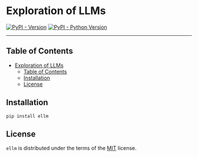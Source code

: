 # Exploration of LLMs

[![PyPI - Version](https://img.shields.io/pypi/v/ellm.svg)](https://pypi.org/project/ellm)
[![PyPI - Python Version](https://img.shields.io/pypi/pyversions/ellm.svg)](https://pypi.org/project/ellm)

-----

## Table of Contents

- [Exploration of LLMs](#exploration-of-llms)
  - [Table of Contents](#table-of-contents)
  - [Installation](#installation)
  - [License](#license)

## Installation

```console
pip install ellm
```

## License

`ellm` is distributed under the terms of the [MIT](https://spdx.org/licenses/MIT.html) license.
